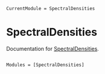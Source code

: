 ```@meta
CurrentModule = SpectralDensities
```

# SpectralDensities

Documentation for [SpectralDensities](https://github.com/quantum-exeter/SpectralDensities.jl).

```@index
```

```@autodocs
Modules = [SpectralDensities]
```
